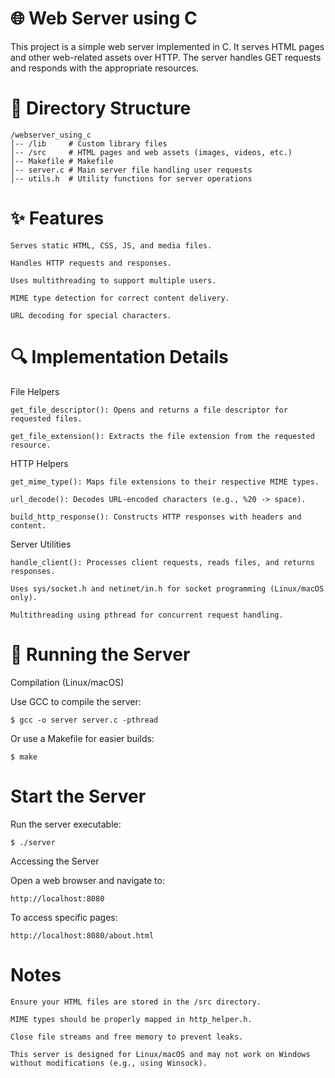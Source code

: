 # 🌐 Web Server using C

This project is a simple web server implemented in C. It serves HTML pages and other web-related assets over HTTP. The server handles GET requests and responds with the appropriate resources.

# 📂 Directory Structure

    /webserver_using_c
    │-- /lib     # Custom library files
    │-- /src     # HTML pages and web assets (images, videos, etc.)
    │-- Makefile # Makefile
    │-- server.c # Main server file handling user requests
    │-- utils.h  # Utility functions for server operations

# ✨ Features

    Serves static HTML, CSS, JS, and media files.
    
    Handles HTTP requests and responses.
    
    Uses multithreading to support multiple users.
    
    MIME type detection for correct content delivery.
    
    URL decoding for special characters.

# 🔍 Implementation Details

File Helpers

    get_file_descriptor(): Opens and returns a file descriptor for requested files.
    
    get_file_extension(): Extracts the file extension from the requested resource.

HTTP Helpers

    get_mime_type(): Maps file extensions to their respective MIME types.
    
    url_decode(): Decodes URL-encoded characters (e.g., %20 -> space).
    
    build_http_response(): Constructs HTTP responses with headers and content.

Server Utilities

    handle_client(): Processes client requests, reads files, and returns responses.
    
    Uses sys/socket.h and netinet/in.h for socket programming (Linux/macOS only).
    
    Multithreading using pthread for concurrent request handling.

# 🚀 Running the Server

Compilation (Linux/macOS)

Use GCC to compile the server:

    $ gcc -o server server.c -pthread

Or use a Makefile for easier builds:

    $ make

# Start the Server

Run the server executable:

    $ ./server

Accessing the Server

Open a web browser and navigate to:

    http://localhost:8080

To access specific pages:

    http://localhost:8080/about.html

# Notes

    Ensure your HTML files are stored in the /src directory.
    
    MIME types should be properly mapped in http_helper.h.
    
    Close file streams and free memory to prevent leaks.
    
    This server is designed for Linux/macOS and may not work on Windows without modifications (e.g., using Winsock).

